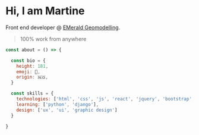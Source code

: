 # Hi, I am Martine 

Front end developer @ [EMerald Geomodelling](https://www.emerald-geomodelling.com/).

> 100% work from anywhere


```js
const about = () => {

  const bio = {
    height: 181, 
    emoji: 🦋,
    origin: 🇳🇴,
  }

  const skills = {
    technologies: ['html', 'css', 'js', 'react', 'jquery', 'bootstrap', 'sass'],
    learning: ['python', 'django'],
    design: ['ux', 'ui', 'graphic design'] 
  }

}
```






<!--
**martineho/martineho** is a ✨ _special_ ✨ repository because its `README.md` (this file) appears on your GitHub profile.

Here are some ideas to get you started:

- 🔭 I’m currently working on ...
- 🌱 I’m currently learning ...
- 👯 I’m looking to collaborate on ...
- 🤔 I’m looking for help with ...
- 💬 Ask me about ...
- 📫 How to reach me: ...
- 😄 Pronouns: ...
- ⚡ Fun fact: ...
-->
